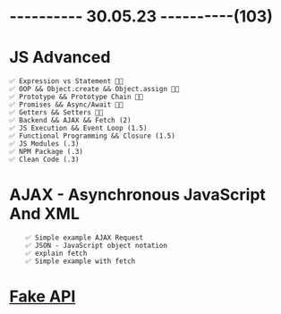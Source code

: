 # ---------- 30.05.23 ----------(103)

# JS Advanced

    ✅ Expression vs Statement 👍🏻
    ✅ OOP && Object.create && Object.assign 👍🏻
    ✅ Prototype && Prototype Chain 👍🏻
    ✅ Promises && Async/Await 👍🏻
    ✅ Getters && Setters 👍🏻
    ✅ Backend && AJAX && Fetch (2)
    ✅ JS Execution && Event Loop (1.5)
    ✅ Functional Programming && Closure (1.5)
    ✅ JS Modules (.3)
    ✅ NPM Package (.3)
    ✅ Clean Code (.3)

# AJAX - Asynchronous JavaScript And XML

        ✅ Simple example AJAX Request
        ✅ JSON - JavaScript object notation
        ✅ explain fetch
        ✅ Simple example with fetch

# [Fake API](https://jsonplaceholder.typicode.com/users)
